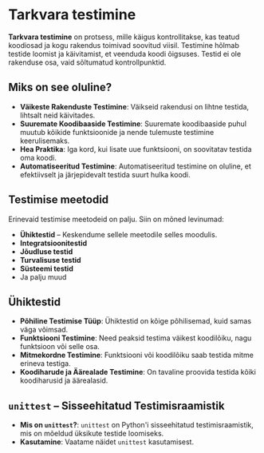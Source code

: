 # Tarkvara testimine

**Tarkvara testimine** on protsess, mille käigus kontrollitakse, kas teatud koodiosad ja kogu rakendus toimivad soovitud viisil. Testimine hõlmab testide loomist ja käivitamist, et veenduda koodi õigsuses. Testid ei ole rakenduse osa, vaid sõltumatud kontrollpunktid.

## Miks on see oluline?

- **Väikeste Rakenduste Testimine**: Väikseid rakendusi on lihtne testida, lihtsalt neid käivitades.
- **Suuremate Koodibaaside Testimine**: Suuremate koodibaaside puhul muutub kõikide funktsioonide ja nende tulemuste testimine keerulisemaks.
- **Hea Praktika**: Iga kord, kui lisate uue funktsiooni, on soovitatav testida oma koodi.
- **Automatiseeritud Testimine**: Automatiseeritud testimine on oluline, et efektiivselt ja järjepidevalt testida suurt hulka koodi.

## Testimise meetodid

Erinevaid testimise meetodeid on palju. Siin on mõned levinumad:
- **Ühiktestid** – Keskendume sellele meetodile selles moodulis.
- **Integratsioonitestid**
- **Jõudluse testid**
- **Turvalisuse testid**
- **Süsteemi testid**
- Ja palju muud

## Ühiktestid

- **Põhiline Testimise Tüüp**: Ühiktestid on kõige põhilisemad, kuid samas väga võimsad.
- **Funktsiooni Testimine**: Need peaksid testima väikest koodilõiku, nagu funktsioon või selle osa.
- **Mitmekordne Testimine**: Funktsiooni või koodilõiku saab testida mitme erineva testiga.
- **Koodiharude ja Äärealade Testimine**: On tavaline proovida testida kõiki koodiharusid ja äärealasid.

## `unittest` – Sisseehitatud Testimisraamistik

- **Mis on `unittest`?**: `unittest` on Python'i sisseehitatud testimisraamistik, mis on mõeldud üksikute testide loomiseks.
- **Kasutamine**: Vaatame näidet `unittest` kasutamisest.
